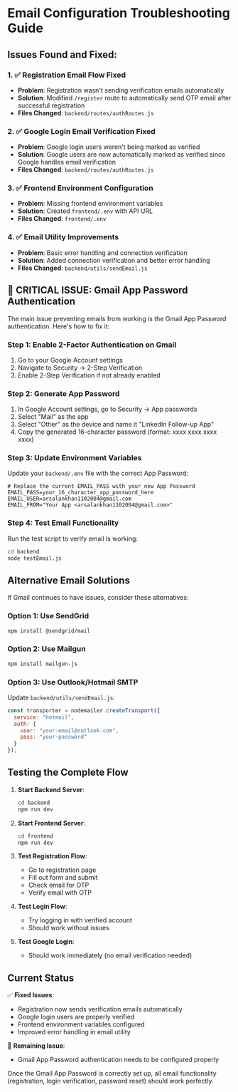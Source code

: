 # Email Configuration Troubleshooting Guide

## Issues Found and Fixed:

### 1. ✅ Registration Email Flow Fixed
- **Problem**: Registration wasn't sending verification emails automatically
- **Solution**: Modified `/register` route to automatically send OTP email after successful registration
- **Files Changed**: `backend/routes/authRoutes.js`

### 2. ✅ Google Login Email Verification Fixed  
- **Problem**: Google login users weren't being marked as verified
- **Solution**: Google users are now automatically marked as verified since Google handles email verification
- **Files Changed**: `backend/routes/authRoutes.js`

### 3. ✅ Frontend Environment Configuration
- **Problem**: Missing frontend environment variables
- **Solution**: Created `frontend/.env` with API URL
- **Files Changed**: `frontend/.env`

### 4. ✅ Email Utility Improvements
- **Problem**: Basic error handling and connection verification
- **Solution**: Added connection verification and better error handling
- **Files Changed**: `backend/utils/sendEmail.js`

## 🔴 CRITICAL ISSUE: Gmail App Password Authentication

The main issue preventing emails from working is the Gmail App Password authentication. Here's how to fix it:

### Step 1: Enable 2-Factor Authentication on Gmail
1. Go to your Google Account settings
2. Navigate to Security → 2-Step Verification
3. Enable 2-Step Verification if not already enabled

### Step 2: Generate App Password
1. In Google Account settings, go to Security → App passwords
2. Select "Mail" as the app
3. Select "Other" as the device and name it "LinkedIn Follow-up App"
4. Copy the generated 16-character password (format: xxxx xxxx xxxx xxxx)

### Step 3: Update Environment Variables
Update your `backend/.env` file with the correct App Password:

```env
# Replace the current EMAIL_PASS with your new App Password
EMAIL_PASS=your_16_character_app_password_here
EMAIL_USER=arsalankhan1102004@gmail.com
EMAIL_FROM="Your App <arsalankhan1102004@gmail.com>"
```

### Step 4: Test Email Functionality
Run the test script to verify email is working:
```bash
cd backend
node testEmail.js
```

## Alternative Email Solutions

If Gmail continues to have issues, consider these alternatives:

### Option 1: Use SendGrid
```bash
npm install @sendgrid/mail
```

### Option 2: Use Mailgun
```bash
npm install mailgun-js
```

### Option 3: Use Outlook/Hotmail SMTP
Update `backend/utils/sendEmail.js`:
```javascript
const transporter = nodemailer.createTransport({
  service: "hotmail",
  auth: {
    user: "your-email@outlook.com",
    pass: "your-password"
  }
});
```

## Testing the Complete Flow

1. **Start Backend Server**:
   ```bash
   cd backend
   npm run dev
   ```

2. **Start Frontend Server**:
   ```bash
   cd frontend
   npm run dev
   ```

3. **Test Registration Flow**:
   - Go to registration page
   - Fill out form and submit
   - Check email for OTP
   - Verify email with OTP

4. **Test Login Flow**:
   - Try logging in with verified account
   - Should work without issues

5. **Test Google Login**:
   - Should work immediately (no email verification needed)

## Current Status

✅ **Fixed Issues**:
- Registration now sends verification emails automatically
- Google login users are properly verified
- Frontend environment variables configured
- Improved error handling in email utility

🔴 **Remaining Issue**:
- Gmail App Password authentication needs to be configured properly

Once the Gmail App Password is correctly set up, all email functionality (registration, login verification, password reset) should work perfectly.
